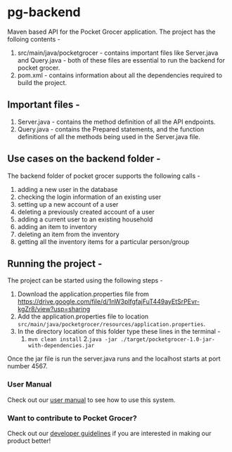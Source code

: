 # pg-backend
Maven based API for the Pocket Grocer application. The project has the folloing contents - 
1. src/main/java/pocketgrocer - contains important files like Server.java and Query.java - both of these files are essential to run the backend for pocket grocer.
2. pom.xml - contains information about all the dependencies required to build the project. 

## Important files - 
1. Server.java - contains the method definition of all the API endpoints.
2. Query.java - contains the Prepared statements, and the function definitions of all the methods being used in the Server.java file.

## Use cases on the backend folder - 
The backend folder of pocket grocer supports the following calls - 
1. adding a new user in the database
2. checking the login information of an existing user
3. setting up a new account of a user
4. deleting a previously created account of a user
5. adding a current user to an existing household
6. adding an item to inventory
7. deleting an item from the inventory
8. getting all the inventory items for a particular person/group

## Running the project -
The project can be started using the following steps -
1. Download the application.properties file from https://drive.google.com/file/d/1nW3plfgfajFuT449ayEtSrPEvr-kgZr8/view?usp=sharing
2. Add the application.properties file to location ```src/main/java/pocketgrocer/resources/application.properties```.
3. In the directory location of this folder type these lines in the terminal -
    1. ```mvn clean install```
    2.```java -jar ./target/pocketgrocer-1.0-jar-with-dependencies.jar```

Once the jar file is run the server.java runs and the localhost starts at port number 4567.

### User Manual
Check out our [user manual](UserDocumentation.md) to see how to use this system.

### Want to contribute to Pocket Grocer?
Check out our [developer guidelines](DeveloperDocumentation.md) if you are interested in making our product better!
